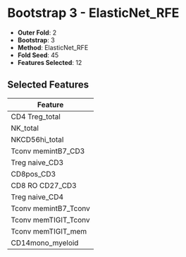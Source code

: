 # Bootstrap 3 - ElasticNet_RFE

- **Outer Fold**: 2
- **Bootstrap**: 3
- **Method**: ElasticNet_RFE
- **Fold Seed**: 45
- **Features Selected**: 12

## Selected Features

| Feature |
|---------|
| CD4 Treg_total |
| NK_total |
| NKCD56hi_total |
| Tconv memintB7_CD3 |
| Treg naive_CD3 |
| CD8pos_CD3 |
| CD8 RO CD27_CD3 |
| Treg naive_CD4 |
| Tconv memintB7_Tconv |
| Tconv memTIGIT_Tconv |
| Tconv memTIGIT_mem |
| CD14mono_myeloid |

